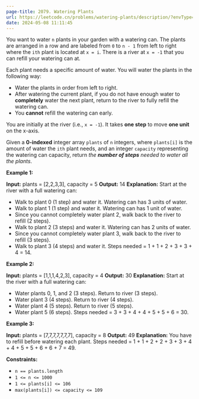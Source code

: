 ```yaml
---
page-title: 2079. Watering Plants
url: https://leetcode.cn/problems/watering-plants/description/?envType=daily-question&envId=2024-05-08
date: 2024-05-08 11:11:45
---
```

You want to water `n` plants in your garden with a watering can. The plants are arranged in a row and are labeled from `0` to `n - 1` from left to right where the `ith` plant is located at `x = i`. There is a river at `x = -1` that you can refill your watering can at.

Each plant needs a specific amount of water. You will water the plants in the following way:

-   Water the plants in order from left to right.
-   After watering the current plant, if you do not have enough water to **completely** water the next plant, return to the river to fully refill the watering can.
-   You **cannot** refill the watering can early.

You are initially at the river (i.e., `x = -1`). It takes **one step** to move **one unit** on the x-axis.

Given a **0-indexed** integer array `plants` of `n` integers, where `plants[i]` is the amount of water the `ith` plant needs, and an integer `capacity` representing the watering can capacity, return *the **number of steps** needed to water all the plants*.

**Example 1:**

**Input:** plants = \[2,2,3,3\], capacity = 5
**Output:** 14
**Explanation:** Start at the river with a full watering can:
- Walk to plant 0 (1 step) and water it. Watering can has 3 units of water.
- Walk to plant 1 (1 step) and water it. Watering can has 1 unit of water.
- Since you cannot completely water plant 2, walk back to the river to refill (2 steps).
- Walk to plant 2 (3 steps) and water it. Watering can has 2 units of water.
- Since you cannot completely water plant 3, walk back to the river to refill (3 steps).
- Walk to plant 3 (4 steps) and water it.
Steps needed = 1 + 1 + 2 + 3 + 3 + 4 = 14.

**Example 2:**

**Input:** plants = \[1,1,1,4,2,3\], capacity = 4
**Output:** 30
**Explanation:** Start at the river with a full watering can:
- Water plants 0, 1, and 2 (3 steps). Return to river (3 steps).
- Water plant 3 (4 steps). Return to river (4 steps).
- Water plant 4 (5 steps). Return to river (5 steps).
- Water plant 5 (6 steps).
Steps needed = 3 + 3 + 4 + 4 + 5 + 5 + 6 = 30.

**Example 3:**

**Input:** plants = \[7,7,7,7,7,7,7\], capacity = 8
**Output:** 49
**Explanation:** You have to refill before watering each plant.
Steps needed = 1 + 1 + 2 + 2 + 3 + 3 + 4 + 4 + 5 + 5 + 6 + 6 + 7 = 49.

**Constraints:**

-   `n == plants.length`
-   `1 <= n <= 1000`
-   `1 <= plants[i] <= 106`
-   `max(plants[i]) <= capacity <= 109`